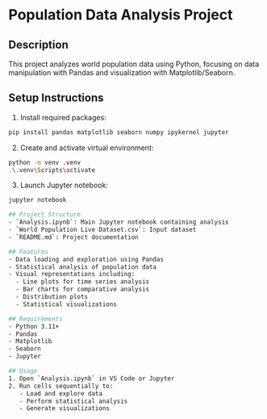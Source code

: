 # Population Data Analysis Project

## Description
This project analyzes world population data using Python, focusing on data manipulation with Pandas and visualization with Matplotlib/Seaborn.

## Setup Instructions
1. Install required packages:
```bash
pip install pandas matplotlib seaborn numpy ipykernel jupyter
```

2. Create and activate virtual environment:
```bash
python -m venv .venv
.\.venv\Scripts\activate
```

3. Launch Jupyter notebook:
```bash
jupyter notebook

## Project Structure
- `Analysis.ipynb`: Main Jupyter notebook containing analysis
- `World Population Live Dataset.csv`: Input dataset
- `README.md`: Project documentation

## Features
- Data loading and exploration using Pandas
- Statistical analysis of population data
- Visual representations including:
  - Line plots for time series analysis
  - Bar charts for comparative analysis
  - Distribution plots
  - Statistical visualizations

## Requirements
- Python 3.11+
- Pandas
- Matplotlib
- Seaborn
- Jupyter

## Usage
1. Open `Analysis.ipynb` in VS Code or Jupyter
2. Run cells sequentially to:
   - Load and explore data
   - Perform statistical analysis
   - Generate visualizations